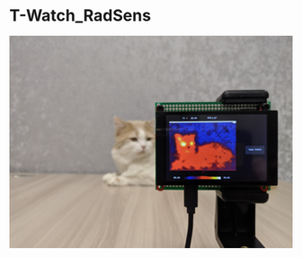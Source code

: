 # T-Watch_RadSens
![](https://github.com/JuriShalkin/Makerfabs_3.5_TFT_MLX90640/blob/main/img/1636475287705.jpg)

